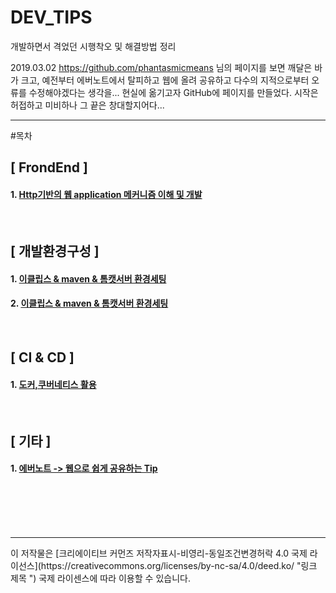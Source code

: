 # DEV_TIPS
개발하면서 격었던 시행착오 및 해결방법 정리

2019.03.02 https://github.com/phantasmicmeans 님의 페이지를 보면 깨달은 바가 크고, 
예전부터 에버노트에서 탈피하고 웹에 올려 공유하고 다수의 지적으로부터 오류를 수정해야겠다는 생각을... 현실에 옮기고자 GitHub에 페이지를 만들었다.
시작은 허접하고 미비하나 그 끝은 창대할지어다...

<hr>

#목차

## [ FrondEnd ]

#### 1. [Http기반의 웹 application 메커니즘 이해 및 개발](https://github.com/jukyellow/Dev-Tips/blob/master/03.FrondEnd.md "Http기반의 웹 application 메커니즘 이해 및 개발")

<br>

## [ 개발환경구성 ]

#### 1. [이클립스 & maven & 톰캣서버 환경세팅](https://github.com/jukyellow/DEV_TIPS/blob/master/01.%20%EC%9D%B4%ED%81%B4%EB%A6%BD%EC%8A%A4%20%26%20maven%20%26%20%ED%86%B0%EC%BA%A3%EC%84%9C%EB%B2%84%20%ED%99%98%EA%B2%BD%EC%84%B8%ED%8C%85.md "이클립스 & maven & 톰캣서버 환경세팅")

#### 2. [이클립스 & maven & 톰캣서버 환경세팅](https://github.com/jukyellow/dev-tips/blob/master/04_Java_VM_Option_%EC%9D%B4%ED%81%B4%EB%A6%BD%EC%8A%A4%ED%99%9C%EC%9A%A9.md)


<br>  

## [ CI & CD ]

#### 1. [도커,쿠버네티스 활용](https://github.com/jukyellow/DEV_TIPS/blob/master/02.%EB%8F%84%EC%BB%A4%2C%EC%BF%A0%EB%B2%84%EB%84%A4%ED%8B%B0%EC%8A%A4%20%ED%99%9C%EC%9A%A9.md "도커,쿠버네티스 활용")

<br>

## [ 기타 ]

#### 1. [에버노트 -> 웹으로 쉽게 공유하는 Tip](https://github.com/jukyellow/DEV_TIPS/blob/master/00.%EC%97%90%EB%B2%84%EB%85%B8%ED%8A%B8%20-%3E%20%EC%9B%B9%EC%9C%BC%EB%A1%9C%20%EC%89%BD%EA%B2%8C%20%EA%B3%B5%EC%9C%A0%ED%95%98%EB%8A%94%20Tip.md "에버노트 -> 웹으로 쉽게 공유하는 Tip")

<br>


<br>
<br>
<br>    
    
<hr>
이 저작물은 [크리에이티브 커먼즈 저작자표시-비영리-동일조건변경허락 4.0 국제 라이선스](https://creativecommons.org/licenses/by-nc-sa/4.0/deed.ko/ "링크 제목 ") 국제 라이센스에 따라 이용할 수 있습니다.
